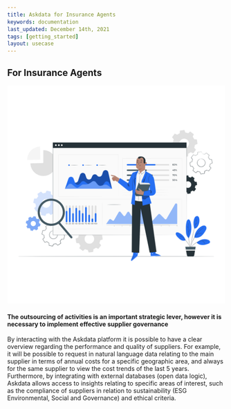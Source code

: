 ```yaml
---
title: Askdata for Insurance Agents
keywords: documentation
last_updated: December 14th, 2021
tags: [getting_started]
layout: usecase
---
```


## For Insurance Agents

<img src="/media/use-cases/role/operation-managers.png" class="image-doc p-3">

#### The outsourcing of activities is an important strategic lever, however it is necessary to implement effective supplier governance

By interacting with the Askdata platform it is possible to have a clear overview regarding the performance and quality of suppliers.
For example, it will be possible to request in natural language data relating to the main supplier in terms of annual costs for a specific geographic area, and always for the same supplier to view the cost trends of the last 5 years.
Furthermore, by integrating with external databases (open data logic), Askdata allows access to insights relating to specific areas of interest, such as the compliance of suppliers in relation to sustainability (ESG Environmental, Social and Governance) and ethical criteria.